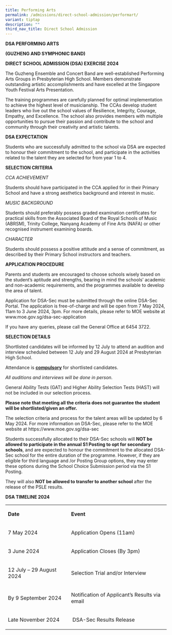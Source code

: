 ```yaml
---
title: Performing Arts
permalink: /admissions/direct-school-admission/performart/
variant: tiptap
description: ""
third_nav_title: Direct School Admission
---
```

<p><strong>DSA PERFORMING ARTS</strong>
</p>
<p><strong>(GUZHENG AND SYMPHONIC BAND)</strong>
</p>
<p><strong>DIRECT SCHOOL ADMISSION (DSA) EXERCISE 2024</strong>
</p>
<p>The Guzheng Ensemble and Concert Band are well-established Performing
Arts Groups in Presbyterian High School. Members demonstrate outstanding
artistic accomplishments and have excelled at the Singapore Youth Festival
Arts Presentation.</p>
<p>The training programmes are carefully planned for optimal implementation
to achieve the highest level of musicianship. The CCAs develop student
leaders who live out the school values of Resilience, Integrity, Courage,
Empathy, and Excellence. The school also provides members with multiple
opportunities to pursue their passion and contribute to the school and
community through their creativity and artistic talents.</p>
<p><strong>DSA EXPECTATION</strong>
</p>
<p>Students who are successfully admitted to the school via DSA are expected
to honour their commitment to the school, and participate in the activities
related to the talent they are selected for from year 1 to 4.</p>
<p><strong>SELECTION CRITERIA</strong>
</p>
<p><em>CCA ACHIEVEMENT</em>
</p>
<p>Students should have participated in the CCA applied for in their Primary
School and have a strong aesthetics background and interest in music.</p>
<p><em>MUSIC BACKGROUND</em>
</p>
<p>Students should preferably possess graded examination certificates for
practical skills from the Associated Board of the Royal Schools of Music
(ABRSM), Trinity College, Nanyang Academy of Fine Arts (NAFA) or other
recognised instrument examining boards.</p>
<p><em>CHARACTER</em>
</p>
<p>Students should possess a positive attitude and a sense of commitment,
as described by their Primary School instructors and teachers.</p>
<p><strong>APPLICATION PROCEDURE</strong>
</p>
<p>Parents and students are encouraged to choose schools wisely based on
the student’s aptitude and strengths, bearing in mind the schools’ academic
and non-academic requirements, and the programmes available to develop
the area of talent.</p>
<p>Application for DSA-Sec must be submitted through the online DSA-Sec Portal.
The application is free-of-charge and will be open from 7 May 2024, 11am
to 3 June 2024, 3pm. For more details, please refer to MOE website at
<a rel="noopener noreferrer nofollow" target="_blank">www.moe.gov.sg/dsa-sec-application</a>
</p>
<p>If you have any queries, please call the General Office at 6454 3722.</p>
<p><strong>SELECTION DETAILS</strong>
</p>
<p>Shortlisted candidates will be informed by 12 July to attend an audition
and interview scheduled between 12 July and 29 August 2024 at Presbyterian
High School.</p>
<p>Attendance is <strong><u>compulsory</u></strong> for shortlisted candidates.</p>
<p><em>All auditions and interviews will be done in person.</em>
</p>
<p>General Ability Tests (GAT) and Higher Ability Selection Tests (HAST)
will not be included in our selection process.</p>
<p><strong>Please note that meeting all the criteria does not guarantee the student will be shortlisted/given an offer.</strong>
</p>
<p>The selection criteria and process for the talent areas will be updated
by 6 May 2024. For more information on DSA-Sec, please refer to the MOE
website at <a rel="noopener noreferrer nofollow" target="_blank">https://www.moe.gov.sg/dsa-sec</a>
</p>
<p>Students successfully allocated to their DSA-Sec schools will <strong>NOT be allowed to participate in the annual S1 Posting to opt for secondary schools</strong>,
and are expected to honour the commitment to the allocated DSA-Sec school
for the entire duration of the programme. However, if they are eligible
for third language and /or Posting Group options, they may enter these
options during the School Choice Submission period via the S1 Posting.</p>
<p>They will also <strong>NOT be allowed to transfer to another school</strong> after
the release of the PSLE results.</p>
<p></p>
<p></p>
<p><strong>DSA TIMELINE 2024</strong>
</p>
<table style="minWidth: 50px">
<colgroup>
<col>
<col>
</colgroup>
<tbody>
<tr>
<td rowspan="1" colspan="1">
<p><strong>Date</strong>
</p>
</td>
<td rowspan="1" colspan="1">
<p><strong>Event</strong>
</p>
</td>
</tr>
<tr>
<td rowspan="1" colspan="1">
<p>7 May 2024</p>
</td>
<td rowspan="1" colspan="1">
<p>Application Opens (11am)</p>
</td>
</tr>
<tr>
<td rowspan="1" colspan="1">
<p>3 June 2024</p>
</td>
<td rowspan="1" colspan="1">
<p>Application Closes (By 3pm)</p>
</td>
</tr>
<tr>
<td rowspan="1" colspan="1">
<p>12 July – 29 August 2024</p>
</td>
<td rowspan="1" colspan="1">
<p>Selection Trial and/or Interview</p>
</td>
</tr>
<tr>
<td rowspan="1" colspan="1">
<p>By 9 September 2024</p>
</td>
<td rowspan="1" colspan="1">
<p>Notification of Applicant’s Results via email</p>
</td>
</tr>
<tr>
<td rowspan="1" colspan="1">
<p>Late November 2024</p>
</td>
<td rowspan="1" colspan="1">
<p>&nbsp;DSA-Sec Results Release</p>
</td>
</tr>
</tbody>
</table>
<p></p>